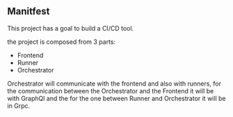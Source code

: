 ## Manitfest

This project has a goal to build a CI/CD tool.

the project is composed from 3 parts:
- Frontend
- Runner
- Orchestrator

Orchestrator will communicate with the frontend and also with runners, for the communication between the Orchestrator and the Frontend it will be with GraphQl and the for the one between Runner and Orchestrator it will be in Grpc.
